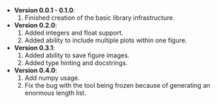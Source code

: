 + **Version 0.0.1 - 0.1.0**:
  1. Finished creation of the basic library infrastructure.
+ **Version 0.2.0**:
  1. Added integers and float support.
  2. Added ability to include multiple plots within one figure.
+ **Version 0.3.1**:
  1. Added ability to save figure images.
  2. Added type hinting and docstrings.
+ **Version 0.4.0**:
  1. Add numpy usage.
  2. Fix the bug with the tool being frozen because of generating an enormous length list.
